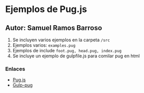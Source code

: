 # Ejemplos de Pug.js
## Autor: Samuel Ramos Barroso

1. Se incluyen varios ejemplos en la carpeta ```/src```
2. Ejemplos varios: ```examples.pug```
3. Ejemplos de include ``` foot.pug, head.pug, index.pug ```
4. Se incluye un ejemplo de gulpfile.js para comilar pug en html

### Enlaces
* [Pug.js](https://pugjs.org/api/getting-started.html)
* [Gulp-pug](https://www.npmjs.com/package/gulp-pug)
 
